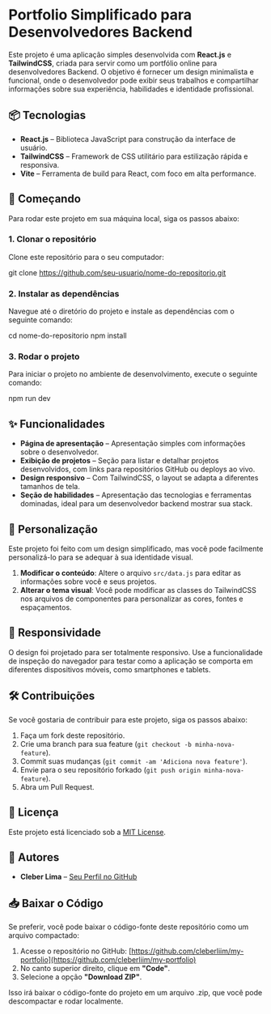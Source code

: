 # Portfolio Simplificado para Desenvolvedores Backend

Este projeto é uma aplicação simples desenvolvida com **React.js** e **TailwindCSS**, criada para servir como um portfólio online para desenvolvedores Backend. O objetivo é fornecer um design minimalista e funcional, onde o desenvolvedor pode exibir seus trabalhos e compartilhar informações sobre sua experiência, habilidades e identidade profissional.

## 📦 Tecnologias

- **React.js** – Biblioteca JavaScript para construção da interface de usuário.
- **TailwindCSS** – Framework de CSS utilitário para estilização rápida e responsiva.
- **Vite** – Ferramenta de build para React, com foco em alta performance.

## 🚀 Começando

Para rodar este projeto em sua máquina local, siga os passos abaixo:

### 1. Clonar o repositório

Clone este repositório para o seu computador:


git clone https://github.com/seu-usuario/nome-do-repositorio.git


### 2. Instalar as dependências

Navegue até o diretório do projeto e instale as dependências com o seguinte comando:

cd nome-do-repositorio
npm install

### 3. Rodar o projeto

Para iniciar o projeto no ambiente de desenvolvimento, execute o seguinte comando:

npm run dev


## ✨ Funcionalidades

- **Página de apresentação** – Apresentação simples com informações sobre o desenvolvedor.
- **Exibição de projetos** – Seção para listar e detalhar projetos desenvolvidos, com links para repositórios GitHub ou deploys ao vivo.
- **Design responsivo** – Com TailwindCSS, o layout se adapta a diferentes tamanhos de tela.
- **Seção de habilidades** – Apresentação das tecnologias e ferramentas dominadas, ideal para um desenvolvedor backend mostrar sua stack.

## 🎨 Personalização

Este projeto foi feito com um design simplificado, mas você pode facilmente personalizá-lo para se adequar à sua identidade visual.

1. **Modificar o conteúdo**: Altere o arquivo `src/data.js` para editar as informações sobre você e seus projetos.
2. **Alterar o tema visual**: Você pode modificar as classes do TailwindCSS nos arquivos de componentes para personalizar as cores, fontes e espaçamentos.

## 📱 Responsividade

O design foi projetado para ser totalmente responsivo. Use a funcionalidade de inspeção do navegador para testar como a aplicação se comporta em diferentes dispositivos móveis, como smartphones e tablets.

## 🛠️ Contribuições

Se você gostaria de contribuir para este projeto, siga os passos abaixo:

1. Faça um fork deste repositório.
2. Crie uma branch para sua feature (`git checkout -b minha-nova-feature`).
3. Commit suas mudanças (`git commit -am 'Adiciona nova feature'`).
4. Envie para o seu repositório forkado (`git push origin minha-nova-feature`).
5. Abra um Pull Request.

## 📄 Licença

Este projeto está licenciado sob a [MIT License](LICENSE).

## 👥 Autores

- **Cleber Lima** – [Seu Perfil no GitHub](https://github.com/cleberliim)

## 📥 Baixar o Código

Se preferir, você pode baixar o código-fonte deste repositório como um arquivo compactado:

1. Acesse o repositório no GitHub: [https://github.com/cleberliim/my-portfolio](https://github.com/cleberliim/my-portfolio)
2. No canto superior direito, clique em **"Code"**.
3. Selecione a opção **"Download ZIP"**.

Isso irá baixar o código-fonte do projeto em um arquivo .zip, que você pode descompactar e rodar localmente.
